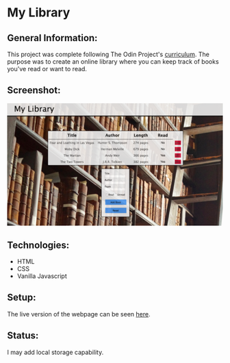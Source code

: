 # My Library

## General Information:
This project was complete following The Odin Project's [curriculum](https://www.theodinproject.com/courses/javascript/lessons/library). The purpose was to create an online library where you can keep track of books you've read or want to read.

## Screenshot:
![My library screenshot](images/mylibrary.png)
## Technologies:
- HTML
- CSS
- Vanilla Javascript

## Setup: 
The live version of the webpage can be seen [here](https://tpsst5.github.io/library/).
## Status:
I may add local storage capability.